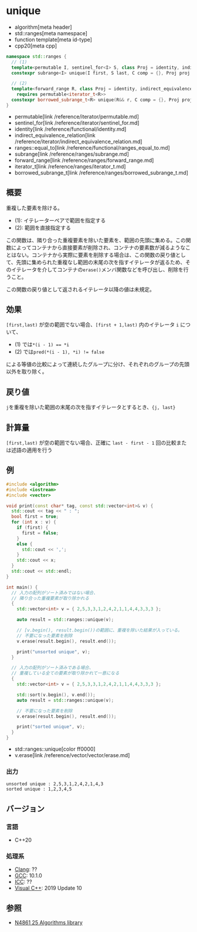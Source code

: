 # unique
* algorithm[meta header]
* std::ranges[meta namespace]
* function template[meta id-type]
* cpp20[meta cpp]

```cpp
namespace std::ranges {
  // (1)
  template<permutable I, sentinel_for<I> S, class Proj = identity, indirect_equivalence_relation<projected<I, Proj>> C = ranges::equal_to>
  constexpr subrange<I> unique(I first, S last, C comp = {}, Proj proj = {});

  // (2)
  template<forward_range R, class Proj = identity, indirect_equivalence_relation<projected<iterator_t<R>, Proj>> C = ranges::equal_to>
    requires permutable<iterator_t<R>>
  constexpr borrowed_subrange_t<R> unique(R&& r, C comp = {}, Proj proj = {});
}
```
* permutable[link /reference/iterator/permutable.md]
* sentinel_for[link /reference/iterator/sentinel_for.md]
* identity[link /reference/functional/identity.md]
* indirect_equivalence_relation[link /reference/iterator/indirect_equivalence_relation.md]
* ranges::equal_to[link /reference/functional/ranges_equal_to.md]
* subrange[link /reference/ranges/subrange.md]
* forward_range[link /reference/ranges/forward_range.md]
* iterator_t[link /reference/ranges/iterator_t.md]
* borrowed_subrange_t[link /reference/ranges/borrowed_subrange_t.md]


## 概要
重複した要素を除ける。

* (1): イテレーターペアで範囲を指定する
* (2): 範囲を直接指定する

この関数は、隣り合った重複要素を除いた要素を、範囲の先頭に集める。この関数によってコンテナから直接要素が削除され、コンテナの要素数が減るようなことはない。コンテナから実際に要素を削除する場合は、この関数の戻り値として、先頭に集められた重複なし範囲の末尾の次を指すイテレータが返るため、そのイテレータを介してコンテナの`erase()`メンバ関数などを呼び出し、削除を行うこと。

この関数の戻り値として返されるイテレータ以降の値は未規定。


## 効果
`[first,last)` が空の範囲でない場合、`[first + 1,last)` 内のイテレータ `i` について、

- (1) では`*(i - 1) == *i`
- (2) では`pred(*(i - 1), *i) != false`

による等値の比較によって連続したグループに分け、それぞれのグループの先頭以外を取り除く。


## 戻り値
`j`を重複を除いた範囲の末尾の次を指すイテレータとするとき、`{j, last}`


## 計算量
`[first,last)` が空の範囲でない場合、正確に `last - first - 1` 回の比較または述語の適用を行う


## 例
```cpp example
#include <algorithm>
#include <iostream>
#include <vector>

void print(const char* tag, const std::vector<int>& v) {
  std::cout << tag << " : ";
  bool first = true;
  for (int x : v) {
    if (first) {
      first = false;
    }
    else {
      std::cout << ',';
    }
    std::cout << x;
  }
  std::cout << std::endl;
}

int main() {
  // 入力の配列がソート済みではない場合、
  // 隣り合った重複要素が取り除かれる
  {
    std::vector<int> v = { 2,5,3,3,1,2,4,2,1,1,4,4,3,3,3 };

    auto result = std::ranges::unique(v);

    // [v.begin(), result.begin())の範囲に、重複を除いた結果が入っている。
    // 不要になった要素を削除
    v.erase(result.begin(), result.end());

    print("unsorted unique", v);
  }

  // 入力の配列がソート済みである場合、
  // 重複している全ての要素が取り除かれて一意になる
  {
    std::vector<int> v = { 2,5,3,3,1,2,4,2,1,1,4,4,3,3,3 };

    std::sort(v.begin(), v.end());
    auto result = std::ranges::unique(v);

    // 不要になった要素を削除
    v.erase(result.begin(), result.end());

    print("sorted unique", v);
  }
}
```
* std::ranges::unique[color ff0000]
* v.erase[link /reference/vector/vector/erase.md]

### 出力
```
unsorted unique : 2,5,3,1,2,4,2,1,4,3
sorted unique : 1,2,3,4,5
```

## バージョン
### 言語
- C++20

### 処理系
- [Clang](/implementation.md#clang): ??
- [GCC](/implementation.md#gcc): 10.1.0
- [ICC](/implementation.md#icc): ??
- [Visual C++](/implementation.md#visual_cpp): 2019 Update 10

## 参照
- [N4861 25 Algorithms library](https://timsong-cpp.github.io/cppwp/n4861/algorithms)
